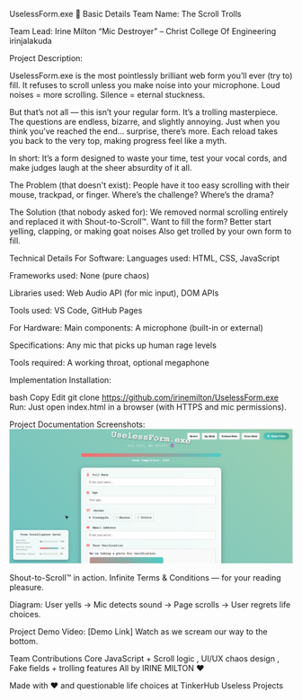 UselessForm.exe 🎯
Basic Details
Team Name: The Scroll Trolls



Team Lead: Irine Milton  “Mic Destroyer”  – Christ College Of Engineering irinjalakuda



Project Description:

UselessForm.exe is the most pointlessly brilliant web form you’ll ever (try to) fill. It refuses to scroll unless you make noise into your microphone. Loud noises = more scrolling. Silence = eternal stuckness.

But that’s not all — this isn’t your regular form. It’s a trolling masterpiece. The questions are endless, bizarre, and slightly annoying. Just when you think you’ve reached the end… surprise, there’s more. Each reload takes you back to the very top, making progress feel like a myth.

In short: It’s a form designed to waste your time, test your vocal cords, and make judges laugh at the sheer absurdity of it all.
  



The Problem (that doesn't exist):
People have it too easy scrolling with their mouse, trackpad, or finger. Where’s the challenge? Where’s the drama?

The Solution (that nobody asked for):
We removed normal scrolling entirely and replaced it with Shout-to-Scroll™. Want to fill the form? Better start yelling, clapping, or making goat noises Also get trolled by your own form to fill.

Technical Details
For Software:
Languages used: HTML, CSS, JavaScript

Frameworks used: None (pure chaos)

Libraries used: Web Audio API (for mic input), DOM APIs

Tools used: VS Code, GitHub Pages

For Hardware:
Main components: A microphone (built-in or external)

Specifications: Any mic that picks up human rage levels

Tools required: A working throat, optional megaphone

Implementation
Installation:

bash
Copy
Edit
git clone https://github.com/irinemilton/UselessForm.exe
Run:
Just open index.html in a browser (with HTTPS and mic permissions).

Project Documentation
Screenshots:
![The glorious start screen before you lose hope](assets/intro.png)

Shout-to-Scroll™ in action.
Infinite Terms & Conditions — for your reading pleasure.

Diagram:
User yells → Mic detects sound → Page scrolls → User regrets life choices.

Project Demo
Video: [Demo Link] Watch as we scream our way to the bottom.

Team Contributions
 Core JavaScript + Scroll logic , UI/UX chaos design , Fake fields + trolling features  All by IRINE MILTON ❤️

Made with ❤️ and questionable life choices at TinkerHub Useless Projects
